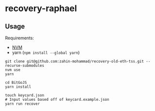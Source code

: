 # recovery-raphael

## Usage

Requirements: 
- [NVM](https://github.com/nvm-sh/nvm#installing-and-updating)
- yarn (`npm install --global yarn`)

```
git clone git@github.com:zahin-mohammad/recovery-old-eth-tss.git --recurse-submodules
nvm use 
yarn

cd BitGoJS
yarn install

touch keycard.json
# Input values based off of keycard.example.json
yarn run recover
```
